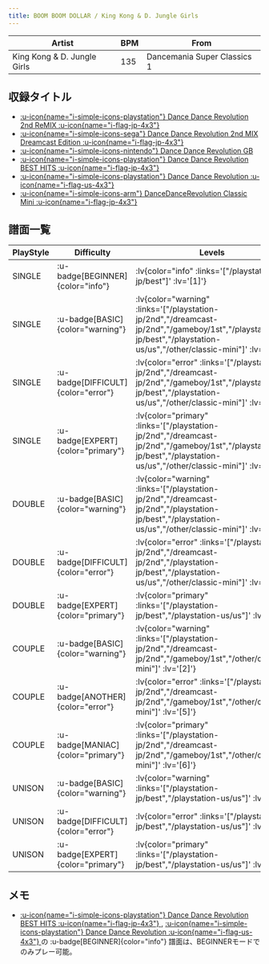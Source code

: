 ```yaml
---
title: BOOM BOOM DOLLAR / King Kong & D. Jungle Girls
---
```


|Artist|BPM|From|
|------|---|----|
|King Kong & D. Jungle Girls|135|Dancemania Super Classics 1|

## 収録タイトル

- [ :u-icon{name="i-simple-icons-playstation"} Dance Dance Revolution 2nd ReMIX :u-icon{name="i-flag-jp-4x3"} ](/playstation-jp/2nd)
- [ :u-icon{name="i-simple-icons-sega"} Dance Dance Revolution 2nd MIX Dreamcast Edition :u-icon{name="i-flag-jp-4x3"} ](/dreamcast-jp/2nd)
- [ :u-icon{name="i-simple-icons-nintendo"} Dance Dance Revolution GB](/gameboy/1st)
- [ :u-icon{name="i-simple-icons-playstation"} Dance Dance Revolution BEST HITS :u-icon{name="i-flag-jp-4x3"} ](/playstation-jp/best)
- [ :u-icon{name="i-simple-icons-playstation"} Dance Dance Revolution :u-icon{name="i-flag-us-4x3"} ](/playstation-us/us)
- [ :u-icon{name="i-simple-icons-arm"} DanceDanceRevolution Classic Mini :u-icon{name="i-flag-jp-4x3"} ](/other/classic-mini)

## 譜面一覧

|PlayStyle|Difficulty|Levels|Notes|Movie|
|---------|----------|------|-----|-----|
|SINGLE| :u-badge[BEGINNER]{color="info"} | :lv{color="info" :links='["/playstation-jp/best"]' :lv='[1]'} |77/0||
|SINGLE| :u-badge[BASIC]{color="warning"} | :lv{color="warning" :links='["/playstation-jp/2nd","/dreamcast-jp/2nd","/gameboy/1st","/playstation-jp/best","/playstation-us/us","/other/classic-mini"]' :lv='[2]'} |103/0||
|SINGLE| :u-badge[DIFFICULT]{color="error"} | :lv{color="error" :links='["/playstation-jp/2nd","/dreamcast-jp/2nd","/gameboy/1st","/playstation-jp/best","/playstation-us/us","/other/classic-mini"]' :lv='[5]'} |156/0||
|SINGLE| :u-badge[EXPERT]{color="primary"} | :lv{color="primary" :links='["/playstation-jp/2nd","/dreamcast-jp/2nd","/gameboy/1st","/playstation-jp/best","/playstation-us/us","/other/classic-mini"]' :lv='[6]'} |209/0||
|DOUBLE| :u-badge[BASIC]{color="warning"} | :lv{color="warning" :links='["/playstation-jp/2nd","/dreamcast-jp/2nd","/playstation-jp/best","/playstation-us/us","/other/classic-mini"]' :lv='[3]'} |118/0||
|DOUBLE| :u-badge[DIFFICULT]{color="error"} | :lv{color="error" :links='["/playstation-jp/2nd","/dreamcast-jp/2nd","/playstation-jp/best","/playstation-us/us","/other/classic-mini"]' :lv='[5]'} |155/0||
|DOUBLE| :u-badge[EXPERT]{color="primary"} | :lv{color="primary" :links='["/playstation-jp/best","/playstation-us/us"]' :lv='[7]'} |213/0||
|COUPLE| :u-badge[BASIC]{color="warning"} | :lv{color="warning" :links='["/playstation-jp/2nd","/dreamcast-jp/2nd","/gameboy/1st","/other/classic-mini"]' :lv='[2]'} |92/0||
|COUPLE| :u-badge[ANOTHER]{color="error"} | :lv{color="error" :links='["/playstation-jp/2nd","/dreamcast-jp/2nd","/gameboy/1st","/other/classic-mini"]' :lv='[5]'} |155/0||
|COUPLE| :u-badge[MANIAC]{color="primary"} | :lv{color="primary" :links='["/playstation-jp/2nd","/dreamcast-jp/2nd","/gameboy/1st","/other/classic-mini"]' :lv='[6]'} |203/0||
|UNISON| :u-badge[BASIC]{color="warning"} | :lv{color="warning" :links='["/playstation-jp/best","/playstation-us/us"]' :lv='[2]'} |||
|UNISON| :u-badge[DIFFICULT]{color="error"} | :lv{color="error" :links='["/playstation-jp/best","/playstation-us/us"]' :lv='[5]'} |||
|UNISON| :u-badge[EXPERT]{color="primary"} | :lv{color="primary" :links='["/playstation-jp/best","/playstation-us/us"]' :lv='[6]'} |||

## メモ

- [ :u-icon{name="i-simple-icons-playstation"} Dance Dance Revolution BEST HITS :u-icon{name="i-flag-jp-4x3"} ](/playstation-jp/best), [ :u-icon{name="i-simple-icons-playstation"} Dance Dance Revolution :u-icon{name="i-flag-us-4x3"} ](/playstation-us/us)の :u-badge[BEGINNER]{color="info"} 譜面は、BEGINNERモードでのみプレー可能。
